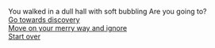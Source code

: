 You walked in a dull hall with soft bubbling
Are you going to?  
[Go towards discovery](go-towards-discovery.md)  
[Move on your merry way and ignore](ignore.md)  
[Start over](../README.md)